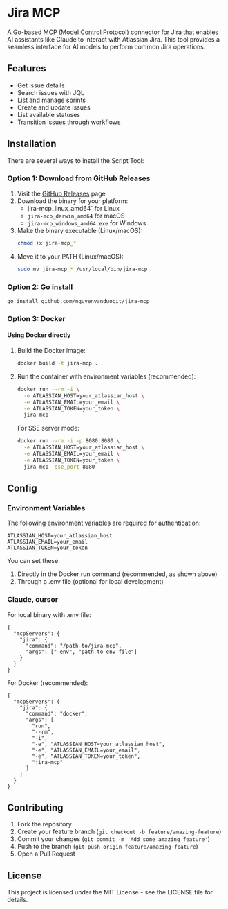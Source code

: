 # Jira MCP

A Go-based MCP (Model Control Protocol) connector for Jira that enables AI assistants like Claude to interact with Atlassian Jira. This tool provides a seamless interface for AI models to perform common Jira operations.

## Features

- Get issue details
- Search issues with JQL
- List and manage sprints
- Create and update issues
- List available statuses
- Transition issues through workflows

## Installation

There are several ways to install the Script Tool:

### Option 1: Download from GitHub Releases

1. Visit the [GitHub Releases](https://github.com/nguyenvanduocit/jira-mcp/releases) page
2. Download the binary for your platform:
   - jira-mcp_linux_amd64` for Linux
   - `jira-mcp_darwin_amd64` for macOS
   - `jira-mcp_windows_amd64.exe` for Windows
3. Make the binary executable (Linux/macOS):
   ```bash
   chmod +x jira-mcp_*
   ```
4. Move it to your PATH (Linux/macOS):
   ```bash
   sudo mv jira-mcp_* /usr/local/bin/jira-mcp
   ```

### Option 2: Go install

```
go install github.com/nguyenvanduocit/jira-mcp
```

### Option 3: Docker

#### Using Docker directly

1. Build the Docker image:
   ```bash
   docker build -t jira-mcp .
   ```

2. Run the container with environment variables (recommended):
   ```bash
   docker run --rm -i \
     -e ATLASSIAN_HOST=your_atlassian_host \
     -e ATLASSIAN_EMAIL=your_email \
     -e ATLASSIAN_TOKEN=your_token \
     jira-mcp
   ```
   
   For SSE server mode:
   ```bash
   docker run --rm -i -p 8080:8080 \
     -e ATLASSIAN_HOST=your_atlassian_host \
     -e ATLASSIAN_EMAIL=your_email \
     -e ATLASSIAN_TOKEN=your_token \
     jira-mcp -sse_port 8080
   ```

## Config

### Environment Variables

The following environment variables are required for authentication:
```
ATLASSIAN_HOST=your_atlassian_host
ATLASSIAN_EMAIL=your_email
ATLASSIAN_TOKEN=your_token
```

You can set these:
1. Directly in the Docker run command (recommended, as shown above)
2. Through a .env file (optional for local development)

### Claude, cursor

For local binary with .env file:
```
{
  "mcpServers": {
    "jira": {
      "command": "/path-to/jira-mcp",
      "args": ["-env", "path-to-env-file"]
    }
  }
}
```

For Docker (recommended):
```
{
  "mcpServers": {
    "jira": {
      "command": "docker",
      "args": [
        "run",
        "--rm",
        "-i",
        "-e", "ATLASSIAN_HOST=your_atlassian_host",
        "-e", "ATLASSIAN_EMAIL=your_email",
        "-e", "ATLASSIAN_TOKEN=your_token",
        "jira-mcp"
      ]
    }
  }
}
```

## Contributing

1. Fork the repository
2. Create your feature branch (`git checkout -b feature/amazing-feature`)
3. Commit your changes (`git commit -m 'Add some amazing feature'`)
4. Push to the branch (`git push origin feature/amazing-feature`)
5. Open a Pull Request

## License

This project is licensed under the MIT License - see the LICENSE file for details.
